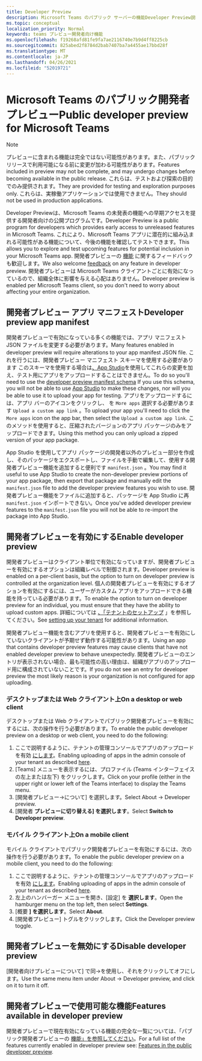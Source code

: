 ```yaml
---
title: Developer Preview
description: Microsoft Teams のパブリック サーバーの機能Developer Preview説明します。
ms.topic: conceptual
localization_priority: Normal
keywords: teams プレビュー開発者向け機能
ms.openlocfilehash: f19268afd81fe9fa7ae2116740e7b9d4ff8225cb
ms.sourcegitcommit: 825abed2f8784d2bab7407ba7a4455ae17bbd28f
ms.translationtype: MT
ms.contentlocale: ja-JP
ms.lasthandoff: 04/26/2021
ms.locfileid: "52019721"
---
```

# <a name="public-developer-preview-for-microsoft-teams"></a><span data-ttu-id="5a740-104">Microsoft Teams のパブリック開発者プレビュー</span><span class="sxs-lookup"><span data-stu-id="5a740-104">Public developer preview for Microsoft Teams</span></span>

>[!NOTE]
><span data-ttu-id="5a740-105">プレビューに含まれる機能は完全ではない可能性があります。また、パブリック リリースで利用可能になる前に変更が加わる可能性があります。</span><span class="sxs-lookup"><span data-stu-id="5a740-105">Features included in preview may not be complete, and may undergo changes before becoming available in the public release.</span></span> <span data-ttu-id="5a740-106">これらは、テストおよび探索の目的でのみ提供されます。</span><span class="sxs-lookup"><span data-stu-id="5a740-106">They are provided for testing and exploration purposes only.</span></span> <span data-ttu-id="5a740-107">これらは、実稼働アプリケーションでは使用できません。</span><span class="sxs-lookup"><span data-stu-id="5a740-107">They should not be used in production applications.</span></span>

<span data-ttu-id="5a740-108">Developer Previewは、Microsoft Teams の未発表の機能への早期アクセスを提供する開発者向けの公開プログラムです。</span><span class="sxs-lookup"><span data-stu-id="5a740-108">Developer Preview is a public program for developers which provides early access to unreleased features in Microsoft Teams.</span></span> <span data-ttu-id="5a740-109">これにより、Microsoft Teams アプリに潜在的に組み込まれる可能性がある機能について、今後の機能を確認してテストできます。</span><span class="sxs-lookup"><span data-stu-id="5a740-109">This allows you to explore and test upcoming features for potential inclusion in your Microsoft Teams app.</span></span> <span data-ttu-id="5a740-110">開発者プレビューの [機能](~/feedback.md) に関するフィードバックも歓迎します。</span><span class="sxs-lookup"><span data-stu-id="5a740-110">We also welcome [feedback](~/feedback.md) on any feature in developer preview.</span></span> <span data-ttu-id="5a740-111">開発者プレビューは Microsoft Teams クライアントごとに有効になっているので、組織全体に影響を与える心配はありません。</span><span class="sxs-lookup"><span data-stu-id="5a740-111">Developer preview is enabled per Microsoft Teams client, so you don't need to worry about affecting your entire organization.</span></span>

## <a name="developer-preview-app-manifest"></a><span data-ttu-id="5a740-112">開発者プレビュー アプリ マニフェスト</span><span class="sxs-lookup"><span data-stu-id="5a740-112">Developer preview app manifest</span></span>

<span data-ttu-id="5a740-113">開発者プレビューで有効になっている多くの機能では、アプリ マニフェスト JSON ファイルを変更する必要があります。</span><span class="sxs-lookup"><span data-stu-id="5a740-113">Many features enabled in developer preview will require alterations to your app manifest JSON file.</span></span> <span data-ttu-id="5a740-114">これを行うには、開発者プレビュー マニフェスト スキーマ[](~/resources/schema/manifest-schema-dev-preview.md)を使用する必要があります このスキーマを使用する場合は[、App Studio](~/concepts/build-and-test/app-studio-overview.md)を使用してこれらの変更を加え、テスト用にアプリをアップロードすることはできません。</span><span class="sxs-lookup"><span data-stu-id="5a740-114">To do so you'll need to use the [developer preview manifest schema](~/resources/schema/manifest-schema-dev-preview.md) If you use this schema, you will not be able to use [App Studio](~/concepts/build-and-test/app-studio-overview.md) to make these changes, nor will you be able to use it to upload your app for testing.</span></span> <span data-ttu-id="5a740-115">アプリをアップロードするには、アプリ バーのアイコンをクリックし、 を `More apps` 選択する必要があります `Upload a custom app link` 。</span><span class="sxs-lookup"><span data-stu-id="5a740-115">To upload your app you'll need to click the `More apps` icon on the app bar, then select the `Upload a custom app link`.</span></span> <span data-ttu-id="5a740-116">このメソッドを使用すると、圧縮されたバージョンのアプリ パッケージのみをアップロードできます。</span><span class="sxs-lookup"><span data-stu-id="5a740-116">Using this method you can only upload a zipped version of your app package.</span></span>

<span data-ttu-id="5a740-117">App Studio を使用してアプリ パッケージの開発者以外のプレビュー部分を作成し、そのパッケージをエクスポートし、ファイルを手動で編集して、使用する開発者プレビュー機能を追加すると便利です `manifest.json` 。</span><span class="sxs-lookup"><span data-stu-id="5a740-117">You may find it useful to use App Studio to create the non-developer preview portions of your app package, then export that package and manually edit the `manifest.json` file to add the developer preview features you wish to use.</span></span> <span data-ttu-id="5a740-118">開発者プレビュー機能をファイルに追加すると、パッケージを App Studio に再 `manifest.json` インポートできない。</span><span class="sxs-lookup"><span data-stu-id="5a740-118">Once you've added developer preview features to the `manifest.json` file you will not be able to re-import the package into App Studio.</span></span>

## <a name="enable-developer-preview"></a><span data-ttu-id="5a740-119">開発者プレビューを有効にする</span><span class="sxs-lookup"><span data-stu-id="5a740-119">Enable developer preview</span></span>

<span data-ttu-id="5a740-120">開発者プレビューはクライアント単位で有効になっていますが、開発者プレビューを有効にするオプションは組織レベルで制御されます。</span><span class="sxs-lookup"><span data-stu-id="5a740-120">Developer preview is enabled on a per-client basis, but the option to turn on developer preview is controlled at the organization level.</span></span> <span data-ttu-id="5a740-121">個人の開発者プレビューを有効にするオプションを有効にするには、ユーザーがカスタム アプリをアップロードできる機能を持っている必要があります。</span><span class="sxs-lookup"><span data-stu-id="5a740-121">To enable the option to turn on developer preview for an individual, you must ensure that they have the ability to upload custom apps.</span></span> <span data-ttu-id="5a740-122">詳細については [、「テナントのセットアップ](~/concepts/build-and-test/prepare-your-o365-tenant.md) 」を参照してください。</span><span class="sxs-lookup"><span data-stu-id="5a740-122">See [setting up your tenant](~/concepts/build-and-test/prepare-your-o365-tenant.md) for additional information.</span></span>

<span data-ttu-id="5a740-123">開発者プレビュー機能を含むアプリを使用すると、開発者プレビューを有効にしていないクライアントが予期せず動作する可能性があります。</span><span class="sxs-lookup"><span data-stu-id="5a740-123">Using an app that contains developer preview features may cause clients that have not enabled developer preview to behave unexpectedly.</span></span> <span data-ttu-id="5a740-124">開発者プレビューのエントリが表示されない場合、最も可能性の高い理由は、組織がアプリのアップロード用に構成されていないことです。</span><span class="sxs-lookup"><span data-stu-id="5a740-124">If you do not see an entry for developer preview the most likely reason is your organization is not configured for app uploading.</span></span>

### <a name="on-a-desktop-or-web-client"></a><span data-ttu-id="5a740-125">デスクトップまたは Web クライアント上</span><span class="sxs-lookup"><span data-stu-id="5a740-125">On a desktop or web client</span></span>

<span data-ttu-id="5a740-126">デスクトップまたは Web クライアントでパブリック開発者プレビューを有効にするには、次の操作を行う必要があります。</span><span class="sxs-lookup"><span data-stu-id="5a740-126">To enable the public developer preview on a desktop or web client, you need to do the following:</span></span>

1. <span data-ttu-id="5a740-127">ここで説明するように、テナントの管理コンソールでアプリのアップロードを有効 [にします](~/concepts/build-and-test/prepare-your-o365-tenant.md)。</span><span class="sxs-lookup"><span data-stu-id="5a740-127">Enabling uploading of apps in the admin console of your tenant as described [here](~/concepts/build-and-test/prepare-your-o365-tenant.md).</span></span>
1. <span data-ttu-id="5a740-128">[Teams] メニューを表示するには、プロファイル (Teams インターフェイスの左上または左下) をクリックします。</span><span class="sxs-lookup"><span data-stu-id="5a740-128">Click on your profile (either in the upper right or lower left of the Teams interface) to display the Teams menu.</span></span>
1. <span data-ttu-id="5a740-129">[開発者プレビュー→について] を選択します。</span><span class="sxs-lookup"><span data-stu-id="5a740-129">Select About → Developer preview.</span></span>
1. <span data-ttu-id="5a740-130">[開発者 **プレビューに切り替える] を選択します**。</span><span class="sxs-lookup"><span data-stu-id="5a740-130">Select **Switch to Developer preview**.</span></span>

### <a name="on-a-mobile-client"></a><span data-ttu-id="5a740-131">モバイル クライアント上</span><span class="sxs-lookup"><span data-stu-id="5a740-131">On a mobile client</span></span>

<span data-ttu-id="5a740-132">モバイル クライアントでパブリック開発者プレビューを有効にするには、次の操作を行う必要があります。</span><span class="sxs-lookup"><span data-stu-id="5a740-132">To enable the public developer preview on a mobile client, you need to do the following:</span></span>

1. <span data-ttu-id="5a740-133">ここで説明するように、テナントの管理コンソールでアプリのアップロードを有効 [にします](~/concepts/build-and-test/prepare-your-o365-tenant.md)。</span><span class="sxs-lookup"><span data-stu-id="5a740-133">Enabling uploading of apps in the admin console of your tenant as described [here](~/concepts/build-and-test/prepare-your-o365-tenant.md).</span></span>
1. <span data-ttu-id="5a740-134">左上のハンバーガー メニューを開き、[設定] を **選択します**。</span><span class="sxs-lookup"><span data-stu-id="5a740-134">Open the hamburger menu on the top left, then select **Settings**.</span></span>
1. <span data-ttu-id="5a740-135">[概要 **] を選択します**。</span><span class="sxs-lookup"><span data-stu-id="5a740-135">Select **About**.</span></span>
1. <span data-ttu-id="5a740-136">[開発者プレビュー] トグルをクリックします。</span><span class="sxs-lookup"><span data-stu-id="5a740-136">Click the Developer preview toggle.</span></span>

## <a name="disable-developer-preview"></a><span data-ttu-id="5a740-137">開発者プレビューを無効にする</span><span class="sxs-lookup"><span data-stu-id="5a740-137">Disable developer preview</span></span>

<span data-ttu-id="5a740-138">[開発者向けプレビューについて] で同→を使用し、それをクリックしてオフにします。</span><span class="sxs-lookup"><span data-stu-id="5a740-138">Use the same menu item under About → Developer preview, and click on it to turn it off.</span></span>

## <a name="features-available-in-developer-preview"></a><span data-ttu-id="5a740-139">開発者プレビューで使用可能な機能</span><span class="sxs-lookup"><span data-stu-id="5a740-139">Features available in developer preview</span></span>

<span data-ttu-id="5a740-140">開発者プレビューで現在有効になっている機能の完全な一覧については、「パブリック開発者プレビューの [機能」を参照してください](../../resources/dev-preview/developer-preview-features.md)。</span><span class="sxs-lookup"><span data-stu-id="5a740-140">For a full list of the features currently enabled in developer preview see: [Features in the public developer preview](../../resources/dev-preview/developer-preview-features.md).</span></span>
